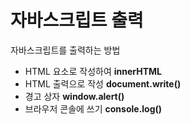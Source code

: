 # 자바스크립트 출력

자바스크립트를 출력하는 방법
+ HTML 요소로 작성하여 **innerHTML**
+ HTML 출력으로 작성 **document.write()**
+ 경고 상자 **window.alert()**
+ 브라우저 콘솔에 쓰기 **console.log()**